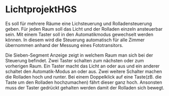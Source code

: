 # LichtprojektHGS

Es soll für mehrere Räume eine Lichsteuerung und Rolladensteuerung geben. Für jeden Raum soll das Licht und der Rolladen einzeln ansteuerbar sein. Mit einem Taster soll in den Automatikmodus gewechselt werden können. In diesem wird die Steuerung automatisch für alle Zimmer übernommen anhand der Messung eines Fototransitors.

Die Sieben-Segment Anzeige zeigt in welchem Raum man sich bei der Steuerung befindet. Zwei Taster schalten zum nächsten oder zum vorherigen Raum. Ein Taster macht das Licht an oder aus und ein anderer schaltet den Automatik-Modus an oder aus. Zwei weitere Schalter machen die Rolladen hoch und runter. Bei einem Doppelklick auf eine Taste(zB. die Taste um den Rolladen hochzumachen) fährt dieser ganz hoch. Ansonsten muss der Taster gedrückt gehalten werden damit der Rolladen sich bewegt.

